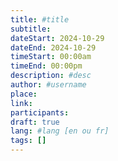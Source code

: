 ```yaml
---
title: #title
subtitle:
dateStart: 2024-10-29
dateEnd: 2024-10-29
timeStart: 00:00am
timeEnd: 00:00pm
description: #desc
author: #username
place:
link:
participants:
draft: true
lang: #lang [en ou fr]
tags: []
---
```

